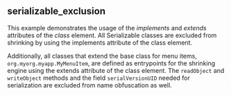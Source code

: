 serializable_exclusion
----------------------

This example demonstrates the usage of the *implements* and *extends* attributes of the *class* element. All Serializable classes are excluded from shrinking by using the implements attribute of the class element. 

Additionally, all classes that extend the base class for menu items, `org.myorg.myapp.MyMenuItem`, are defined as entrypoints for the shrinking engine using the extends attribute of the class element. The `readObject` and `writeObject` methods and the field `serialVersionUID` needed for serialization are excluded from name obfuscation as well.
